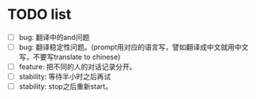 # TODO list

- [ ] bug: 翻译中的and问题
- [ ] bug: 翻译稳定性问题。(prompt用对应的语言写，譬如翻译成中文就用中文写，不要写translate to chinese)
- [ ] feature: 把不同的人的对话记录分开。
- [ ] stability: 等待半小时之后再试
- [ ] stability: stop之后重新start。